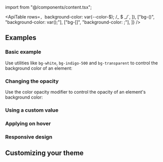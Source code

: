 import from "@/components/content.tsx";

<ApiTable
rows=`,
      `background-color: var(--color-$); /_ $ _/`,
]),
["bg-(<custom-property>)", "background-color: var(<custom-property>);"],
["bg-[<value>]", "background-color: <value>;"],
]}
/>

## Examples

### Basic example

Use utilities like `bg-white`, `bg-indigo-500` and `bg-transparent` to control the background color of an element:

### Changing the opacity

Use the color opacity modifier to control the opacity of an element's background color:

### Using a custom value

### Applying on hover

### Responsive design

## Customizing your theme

